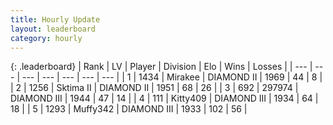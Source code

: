 ```yaml
---
title: Hourly Update
layout: leaderboard
category: hourly
---
```


{: .leaderboard}
| Rank | LV | Player | Division | Elo | Wins | Losses |
| --- | --- | --- | --- | --- | --- | --- |
| <span data-change="0">1</span> | 1434 | <span title="ID: 416373">Mirakee</span> | DIAMOND II | <span data-change="0">1969</span> | <span data-change="0">44</span> | <span data-change="0">8</span> |
| <span data-change="0">2</span> | 1256 | <span title="ID: 402846">Sktima II</span> | DIAMOND II | <span data-change="0">1951</span> | <span data-change="0">68</span> | <span data-change="0">26</span> |
| <span data-change="0">3</span> | 692 | <span title="ID: 544038">297974</span> | DIAMOND III | <span data-change="0">1944</span> | <span data-change="0">47</span> | <span data-change="0">14</span> |
| <span data-change="0">4</span> | 111 | <span title="ID: 459203">Kitty409</span> | DIAMOND III | <span data-change="0">1934</span> | <span data-change="0">64</span> | <span data-change="0">18</span> |
| <span data-change="1">5</span> | 1293 | <span title="ID: 720567">Muffy342</span> | DIAMOND III | <span data-change="6">1933</span> | <span data-change="1">102</span> | <span data-change="1">56</span> |